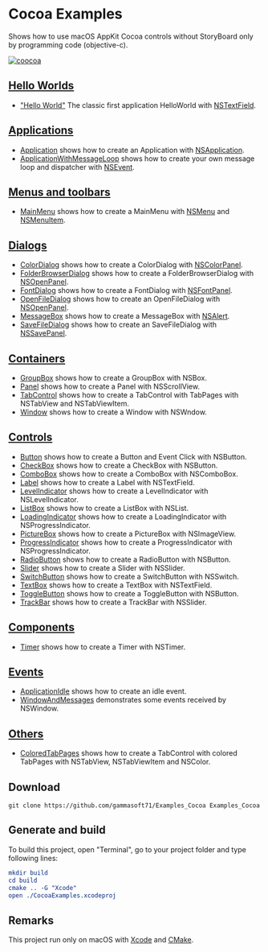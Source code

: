 
# Cocoa Examples

Shows how to use macOS AppKit Cocoa controls without StoryBoard only by programming code (objective-c).

[![coocoa](docs/Pictures/cocoa_header.png)](https://gammasoft71.wixsite.com/gammasoft/cocoa)

## [Hello Worlds](src/HelloWorlds)

* ["Hello World"](src/HelloWorlds/HelloWorld/README.md) The classic first application HelloWorld with [NSTextField](https://developer.apple.com/documentation/appkit/nstextfield/).

## [Applications](src/Applications)

* [Application](src/Applications/Application/README.md) shows how to create an Application with [NSApplication](https://developer.apple.com/documentation/appkit/nsapplication/).
* [ApplicationWithMessageLoop](src/Applications/ApplicationWithMessageLoop/README.md) shows how to create your own message loop and dispatcher with [NSEvent](https://developer.apple.com/documentation/appkit/nsevent/).

## [Menus and toolbars](src/MenusAndTooolbars)

* [MainMenu](src/MenusAndToolbars/MainMenu/README.md) shows how to create a MainMenu with [NSMenu](https://developer.apple.com/documentation/appkit/nsmenu/) and [NSMenuItem](https://developer.apple.com/documentation/appkit/nsmenuitem/).

## [Dialogs](src/Dialogs)

* [ColorDialog](src/Dialogs/ColorDialog/README.md) shows how to create a ColorDialog with [NSColorPanel](https://developer.apple.com/documentation/appkit/nscolorpanel/).
* [FolderBrowserDialog](src/Dialogs/FolderBrowserDialog/README.md) shows how to create a FolderBrowserDialog with [NSOpenPanel](https://developer.apple.com/documentation/appkit/nsopenpanel/).
* [FontDialog](src/Dialogs/FontDialog/README.md) shows how to create a FontDialog with [NSFontPanel](https://developer.apple.com/documentation/appkit/nsfontpanel/).
* [OpenFileDialog](src/Dialogs/OpenFileDialog/README.md) shows how to create an OpenFileDialog with [NSOpenPanel](https://developer.apple.com/documentation/appkit/nsopenpanel/).
* [MessageBox](src/Dialogs/MessageBox/README.md) shows how to create a MessageBox with [NSAlert](https://developer.apple.com/documentation/appkit/nsalert/).
* [SaveFileDialog](src/Dialogs/SaveFileDialog/README.md) shows how to create an SaveFileDialog with [NSSavePanel](https://developer.apple.com/documentation/appkit/nssavepanel/).

## [Containers](src/Containers)

* [GroupBox](src/Containers/GroupBox/README.md) shows how to create a GroupBox with NSBox.
* [Panel](src/Containers/Panel/README.md) shows how to create a Panel with NSScrollView.
* [TabControl](src/Containers/TabControl/README.md) shows how to create a TabControl with TabPages with NSTabView and NSTabViewItem.
* [Window](src/Containers/Window/README.md) shows how to create a Window with NSWndow.

## [Controls](src/Controls)

* [Button](src/Controls/Button/README.md) shows how to create a Button and Event Click with NSButton.
* [CheckBox](src/Controls/CheckBox/README.md) shows how to create a CheckBox with NSButton.
* [ComboBox](src/Controls/ComboBox/README.md) shows how to create a ComboBox with NSComboBox.
* [Label](src/Controls/Label/README.md) shows how to create a Label with NSTextField.
* [LevelIndicator](src/Controls/LevelIndicator/README.md) shows how to create a LevelIndicator with NSLevelIndicator.
* [ListBox](src/Controls/ListBox/README.md) shows how to create a ListBox with NSList.
* [LoadingIndicator](src/Controls/LoadingIndicator/README.md) shows how to create a LoadingIndicator with NSProgressIndicator.
* [PictureBox](src/Controls/PictureBox/README.md) shows how to create a PictureBox with NSImageView.
* [ProgressIndicator](src/Controls/ProgressIndicator/README.md) shows how to create a ProgressIndicator with NSProgressIndicator.
* [RadioButton](src/Controls/RadioButton/README.md) shows how to create a RadioButton with NSButton.
* [Slider](src/Controls/Slider/README.md) shows how to create a Slider with NSSlider.
* [SwitchButton](src/Controls/SwitchButton/README.md) shows how to create a SwitchButton with NSSwitch.
* [TextBox](src/Controls/TextBox/README.md) shows how to create a TextBox with NSTextField.
* [ToggleButton](src/Controls/ToggleButton/README.md) shows how to create a ToggleButton with NSButton.
* [TrackBar](src/Controls/TrackBar/README.md) shows how to create a TrackBar with NSSlider.

## [Components](src/Components)

* [Timer](src/Components/Timer/README.md) shows how to create a Timer with NSTimer.

## [Events](src/Events)

* [ApplicationIdle](src/Events/ApplicationIdle/README.md) shows how to create an idle event.
* [WindowAndMessages](src/Events/WindowAndMessages/README.md) demonstrates some events received by NSWindow.

## [Others](src/Others)

* [ColoredTabPages](src/Others/ColoredTabPages/README.md) shows how to create a TabControl with colored TabPages with NSTabView, NSTabViewItem and NSColor.

## Download

``` shell
git clone https://github.com/gammasoft71/Examples_Cocoa Examples_Cocoa
```

## Generate and build

To build this project, open "Terminal", go to your project folder and type following lines:

``` cmake
mkdir build
cd build
cmake .. -G "Xcode"
open ./CocoaExamples.xcodeproj
```


## Remarks

This project run only on macOS with [Xcode](https://developer.apple.com/xcode) and [CMake](https://cmake.org).
